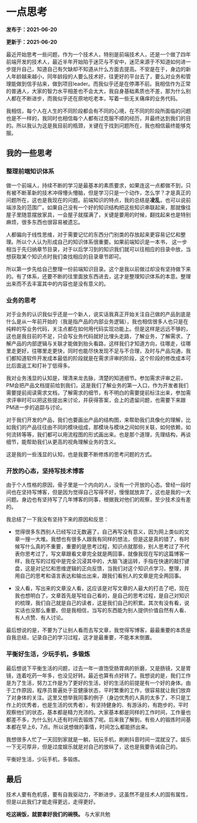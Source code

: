 # 一点思考

**发布于：2021-06-20** 

**更新于：2021-06-20**


最近开始思考一些问题，作为一个技术人，特别是前端技术人，还是一个做了四年前端开发的技术人，最近半年开始陷于迷茫与不安中，迷茫来源于不知道如何进一步提升自己，知道自己有欠缺却不知道从什么方面去提高。不安是在于，身边的新人年龄越来越小，同年龄段的人要么技术好，往更好的平台去了，要么对业务和管理能做到信手拈来，做到项目leader。而我似乎还是在停滞不前。我相信作为正常的普通人，大家的智力水平相差也不会太大，我自身基础素质也不差，那为什么别人都在不断进步，而我似乎还在原地吃老本，写着一些无关痛痒的业务代码。

我相信，每个人在人生的不同阶段都会有不同的心境，在不同的阶段所面临的问题也是不一样的，我同时也相信每个人都有过克服不顺的经历，并最终达到我们的目的。所以我认为这是我目前的瓶颈，关键在于找到问题所在，我也相信最终能够克服。

## 我的一些思考

### 整理前端知识体系

做一个前端人，持续不断的学习是最基本的素质要求，如果连这一点都做不到，只有被不断革新的技术冲得懵头懵脑，但是学习只是一个动作，怎么学？才是真正的问题所在，这也是我现在的问题。前端知识的特点，我的总结是**凌乱**，也可以说前端涉及的范围广。如果自己没有一个好的知识结构把这些知识串联起来，那就像往屋子里随意摆放家具，一会屋子就摆满了，关键是要用的时候，翻找起来也是特别麻烦，很多东西也很容易被遗忘。

人都偏向于线性思维，对于需要记忆的东西分门别类的存放起来更容易记忆和整理。所以个人认为形成自己的知识体系很重要。如果前端知识是一本书， 这一步相当于先归纳章节目录，对于以后学习到的知识我们就可以往相应的目录中放，当想获取某个知识点时我们查找相应的目录章节即可。

所以第一步先给自己整理一份前端知识目录。这个是我以前做过却没有坚持做下来的。有了体系，还要不断的往里面放东西进去，这才是整理知识体系的本意。整理出来而不去丰富其中的内容也是没有意义的。

### 业务的思考

对于业务的认识我似乎还是一个新人，说实话我真正开始关注自己做的产品到底是什么是从一年前开始的（我是指产品的内部业务逻辑），我也相信很多人也只是在纯粹的写业务代码，关注点都在如何用代码实现功能上。但是这样是远远不够的，这也是我目前的不足，只会写业务代码就好比埋头走路，了解业务，了解需求，了解产品的内部逻辑与关联才能做到抬头看路，这样我们才知道方向，往哪走，往哪里走更好，往哪里走更快，同时也能尽快发现不足与不合理，及时与产品沟通，我们都知道软件开发成本最低的阶段就是在需求评审的阶段，这个阶段的修改成本可比后面返工和打补丁低得多。

我对业务浅显的认知是，理清来龙去脉，清楚的知道细节。参加需求评审之前，PM会把产品文档提前给到我们，这是我们了解业务的第一入口，作为开发者我们需要提前阅读需求文档，了解需求的细节，有不明白的需要提前标注出来，参加需求评审时可以把这些提出来讨论，并获得答案，会上的遗留问题，也需要下来跟PM进一步的追踪与讨论。

对于我们开发的产品，我们也要画出产品的结构图，来帮助我们具像化的理解，比如我们的产品往往由不同的模块组成，那模块与模块之间如何关联，如何依赖，如何流转等等，我们都可以用流程图的形式画出来。也是那个道理，先理结构，再谈细节，能帮助我们从更高的视角理解业务的含义。

这是我的一些浅显的认知，也是我要不断修炼的思考问题的方式。
### 开放的心态，坚持写技术博客

由于个人性格的原因，骨子里是一个内向的人，没有一个开放的心态。曾经一段时间也在坚持写博客，但是因为觉得自己写得不好，慢慢就放弃了，这也是我的一大问题。身边也有坚持写了几年博客的同事，根据我对他们的观察，至少技术没有差的。


我总结了一下我没有坚持下来的原因和反思：

* 觉得很多东西别人已经写过无数遍了，自己再写没有意义，因为网上类似的文章一搜一大堆。我想也有很多人跟我有同样的想法，但是这是真的错了，有时候写什么真的不重要，重要的是思考过程，知识点就那些，别人思考过了不代表你思考过了，写文章跟看文章完全就是两回事，就像我现在写的这篇博客一样，我在写的过程中是完全沉浸其中的，大脑飞速运转，手指在快速的敲打键盘，这是对记忆和思维逻辑的正向反馈，当我们对这个知识点学习，整理，并用自己的思考和语言表达和输出出来，跟我们看别人的文章是完全两回事。

* 没人看，写出来的文章没人看，这应该是对写文章的人最大的打击了吧，现在我也想明白了，文章首先是写给自己看的，是自己的思考过程，是自己对知识的梳理，我们自己就是自己的读者，这是我们自己的积累。其次有没有看，说实话也没那么重要。但是我相信，当写的东西能为别人提供价值自然有人看、有人点赞、有人讨论。

最后想说的是，不要为了让别人看而去写文章，我觉得写博客，最最重要的本质是自我总结，记录自己的学习过程，这才是最重要，不能本末倒置。

### 平衡好生活，少玩手机，多锻炼

最后想说下平衡生活的问题，过去一年一直饱受肠胃病的折磨，又是肠镜，又是胃镜，连着吃药一年多，也没见好转。最近也算有点好转了。我想说的是，我们工作是为了生活，努力工作是为了更好的生活，好的生活的前提是有一个好的身体。由于工作原因，程序员普遍处于亚健康状态，平时繁重的工作，很容易就让我们放弃了对身体的关注。这里又想举我同事的例子（身边优秀的人真的太多了，不只是工作上的优秀者，也是生活的优秀者），有坚持健身的、有游泳的，有跑步的，平时观察他们的状态，基本都是精力充沛的。大家基本都是同样的工作时间，工作量也都差不多，为什么别人还有时间去锻炼了呢。后来我了解到，有些人的锻炼时间基本都在早上6，7点。所以说想做的事情，时间怎么都能挤出来。

我想很多人忙了一天回到家就是一躺，玩玩手机，刷刷抖音时间一混就没了。娱乐一下无可厚非，但是过度娱乐就是对自己的放纵了，这也是我要告诫自己的。

平衡好生活，少玩手机，多锻炼。


## 最后

技术人要有危机感，要有自我驱动力，不断进步。这虽然不是技术人的固有属性，但是以此我们才能走得更远，走得更好。

**吃这碗饭，就要拿好我们的碗筷。** 与大家共勉




